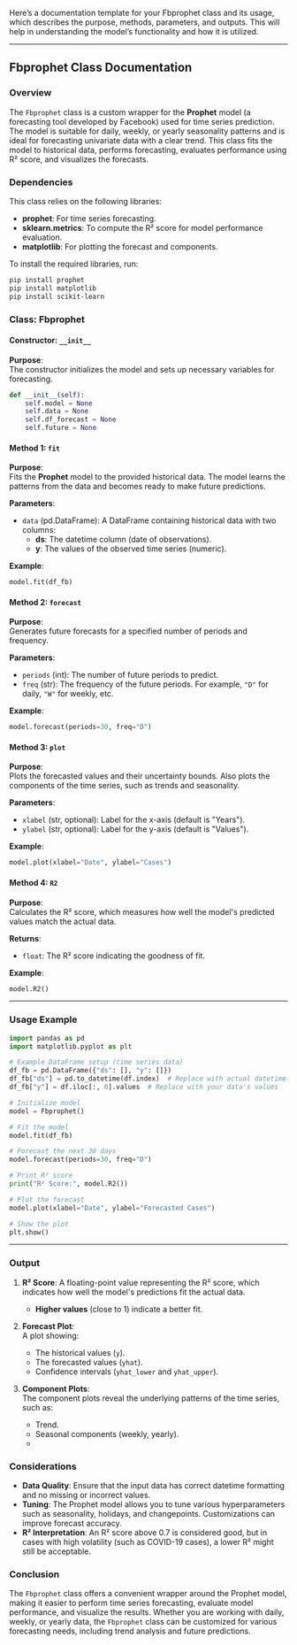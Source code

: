 Here’s a documentation template for your Fbprophet class and its usage, which describes the purpose, methods, parameters, and outputs. This will help in understanding the model’s functionality and how it is utilized.

---

## **Fbprophet Class Documentation**

### **Overview**
The `Fbprophet` class is a custom wrapper for the **Prophet** model (a forecasting tool developed by Facebook) used for time series prediction. The model is suitable for daily, weekly, or yearly seasonality patterns and is ideal for forecasting univariate data with a clear trend. This class fits the model to historical data, performs forecasting, evaluates performance using R² score, and visualizes the forecasts.

### **Dependencies**
This class relies on the following libraries:
- **prophet**: For time series forecasting.
- **sklearn.metrics**: To compute the R² score for model performance evaluation.
- **matplotlib**: For plotting the forecast and components.

To install the required libraries, run:
```bash
pip install prophet
pip install matplotlib
pip install scikit-learn
```

### **Class: Fbprophet**

#### **Constructor: `__init__`**

**Purpose**:  
The constructor initializes the model and sets up necessary variables for forecasting.

```python
def __init__(self):
    self.model = None
    self.data = None
    self.df_forecast = None
    self.future = None
```

#### **Method 1: `fit`**

**Purpose**:  
Fits the **Prophet** model to the provided historical data. The model learns the patterns from the data and becomes ready to make future predictions.

**Parameters**:
- `data` (pd.DataFrame): A DataFrame containing historical data with two columns:
  - **ds**: The datetime column (date of observations).
  - **y**: The values of the observed time series (numeric).

**Example**:
```python
model.fit(df_fb)
```

#### **Method 2: `forecast`**

**Purpose**:  
Generates future forecasts for a specified number of periods and frequency.

**Parameters**:
- `periods` (int): The number of future periods to predict.
- `freq` (str): The frequency of the future periods. For example, `"D"` for daily, `"W"` for weekly, etc.

**Example**:
```python
model.forecast(periods=30, freq="D")
```

#### **Method 3: `plot`**

**Purpose**:  
Plots the forecasted values and their uncertainty bounds. Also plots the components of the time series, such as trends and seasonality.

**Parameters**:
- `xlabel` (str, optional): Label for the x-axis (default is "Years").
- `ylabel` (str, optional): Label for the y-axis (default is "Values").

**Example**:
```python
model.plot(xlabel="Date", ylabel="Cases")
```

#### **Method 4: `R2`**

**Purpose**:  
Calculates the R² score, which measures how well the model's predicted values match the actual data.

**Returns**:
- `float`: The R² score indicating the goodness of fit.

**Example**:
```python
model.R2()
```

---

### **Usage Example**

```python
import pandas as pd
import matplotlib.pyplot as plt

# Example DataFrame setup (time series data)
df_fb = pd.DataFrame({"ds": [], "y": []})
df_fb["ds"] = pd.to_datetime(df.index)  # Replace with actual datetime index
df_fb["y"] = df.iloc[:, 0].values  # Replace with your data's values

# Initialize model
model = Fbprophet()

# Fit the model
model.fit(df_fb)

# Forecast the next 30 days
model.forecast(periods=30, freq="D")

# Print R² score
print("R² Score:", model.R2())

# Plot the forecast
model.plot(xlabel="Date", ylabel="Forecasted Cases")

# Show the plot
plt.show()
```

---

### **Output**

1. **R² Score**: A floating-point value representing the R² score, which indicates how well the model's predictions fit the actual data.
   - **Higher values** (close to 1) indicate a better fit.

2. **Forecast Plot**:  
   A plot showing:
   - The historical values (`y`).
   - The forecasted values (`yhat`).
   - Confidence intervals (`yhat_lower` and `yhat_upper`).

3. **Component Plots**:  
   The component plots reveal the underlying patterns of the time series, such as:
   - Trend.
   - Seasonal components (weekly, yearly).
   - 
### **Considerations**
- **Data Quality**: Ensure that the input data has correct datetime formatting and no missing or incorrect values.
- **Tuning**: The Prophet model allows you to tune various hyperparameters such as seasonality, holidays, and changepoints. Customizations can improve forecast accuracy.
- **R² Interpretation**: An R² score above 0.7 is considered good, but in cases with high volatility (such as COVID-19 cases), a lower R² might still be acceptable.

### **Conclusion**

The `Fbprophet` class offers a convenient wrapper around the Prophet model, making it easier to perform time series forecasting, evaluate model performance, and visualize the results. Whether you are working with daily, weekly, or yearly data, the `Fbprophet` class can be customized for various forecasting needs, including trend analysis and future predictions.


